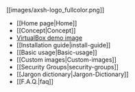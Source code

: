 [[images/axsh-logo_fullcolor.png]]

+ [[Home page|Home]]
+ [[Concept|Concept]]
+ [VirtualBox demo image](http://wakameusersgroup.org/demo_image.html)
+ [[Installation guide|install-guide]]
+ [[Basic usage|Basic-usage]]
+ [[Custom images|Custom-images]]
+ [[Security Groups|security-groups]]
+ [[Jargon dictionary|Jargon-Dictionary]]
+ [[F.A.Q.|faq]]
